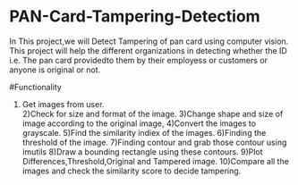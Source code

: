 # PAN-Card-Tampering-Detectiom
In This project,we will Detect Tampering of pan card using computer vision. This project will help the different organizations in detecting whether the ID i.e. The pan card providedto them by their employess or customers or anyone is original or not.

#Functionality
1) Get images from user.<br>
2)Check for size and format of the image.
3)Change shape and size of image according to the original image,
4)Convert the images to grayscale.
5)Find the similarity indiex of the images.
6)Finding the threshold of the image.
7)Finding contour and grab those contour using imutils
8)Draw a bounding rectangle using these contours.
9)Plot Differences,Threshold,Original and Tampered image.
10)Compare all the images and check the similarity score to decide tampering.

